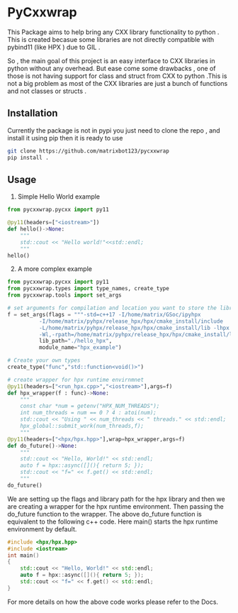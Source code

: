 # PyCxxwrap
This Package aims to help bring any CXX library functionality to python . This is created becasue some libraries are not directly compatible with pybind11 (like HPX ) due to GIL . 

So , the main goal of this project is an easy interface to CXX libraries in python without any overhead. But ease come some drawbacks , one of those is not having support for class and struct from CXX to python .This is not a big problem as most of the CXX libraries are just a bunch of functions and not classes or structs .

## Installation
Currently the package is not in pypi you just need to clone the repo , and install it using pip then it is ready to use
```bash
git clone https://github.com/matrixbot123/pycxxwrap
pip install .
```

## Usage

1.  Simple Hello World example

```python
from pycxxwrap.pycxx import py11

@py11(headers=["<iostream>"])
def hello()->None:
    """
    std::cout << "Hello world!"<<std::endl;
    """
hello()
```
2. A more complex example
```python
from pycxxwrap.pycxx import py11
from pycxxwrap.types import type_names, create_type
from pycxxwrap.tools import set_args

# set arguments for compilation and location you want to store the library
f = set_args(flags = """-std=c++17 -I/home/matrix/GSoc/ipyhpx 
          -I/home/matrix/pyhpx/release_hpx/hpx/cmake_install/include 
          -L/home/matrix/pyhpx/release_hpx/hpx/cmake_install/lib -lhpx 
          -Wl,-rpath=/home/matrix/pyhpx/release_hpx/hpx/cmake_install/lib""",
          lib_path="./hello_hpx",
          module_name="hpx_example")

# Create your own types
create_type("func","std::function<void()>")

# create wrapper for hpx runtime envirnmnet
@py11(headers=["<run_hpx.cpp>","<iostream>"],args=f)
def hpx_wrapper(f : func)->None:
    """
    const char *num = getenv("HPX_NUM_THREADS");
    int num_threads = num == 0 ? 4 : atoi(num);
    std::cout << "Using " << num_threads << " threads." << std::endl;
    hpx_global::submit_work(num_threads,f);
    """
@py11(headers=["<hpx/hpx.hpp>"],wrap=hpx_wrapper,args=f)
def do_future()->None:
    """
    std::cout << "Hello, World!" << std::endl;
    auto f = hpx::async([](){ return 5; });
    std::cout << "f=" << f.get() << std::endl;
    """
do_future()


```
We are setting up the flags and library path for the hpx library and then we are creating a wrapper for the hpx runtime environment. Then passing the do_future function to the wrapper.
The above do_future function is equivalent to the following c++ code. Here main() starts the hpx runtime environment by default.
```c++
#include <hpx/hpx.hpp>
#include <iostream>
int main()
{
    std::cout << "Hello, World!" << std::endl;
    auto f = hpx::async([](){ return 5; });
    std::cout << "f=" << f.get() << std::endl;
}
``` 
For more details on how the above code works please refer to the Docs.

<!-- to do in future -->
## 